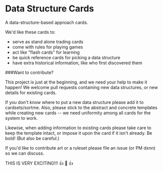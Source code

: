 Data Structure Cards
====================

A data-structure-based approach cards. 

We'd like these cards to:
- serve as stand alone trading cards
- come with rules for playing games
- act like "flash cards" for learning
- be quick reference cards for picking a data structure
- have extra historical information, like who first discovered them

###Want to contribute? 

This project is just at the beginning, and we need your help to make it happen! We welcome pull requests containing new data structures, or new details for existing cards.

If you don't know where to put a new data structure please add it to cardsets/sortme. Also, please stick to the abstract and concrete templates while creating new cards -- we need uniformity among all cards for the system to work.

Likewise, when adding information to existing cards please take care to keep the template intact, or impose it upon the card if it isn't already. Be bold! (But also be careful.)

If you'd like to contribute art or a ruleset please file an issue (or PM dxnn) so we can discuss.

THIS IS VERY EXCITING!!! :+1: :hamburger: :+1:

